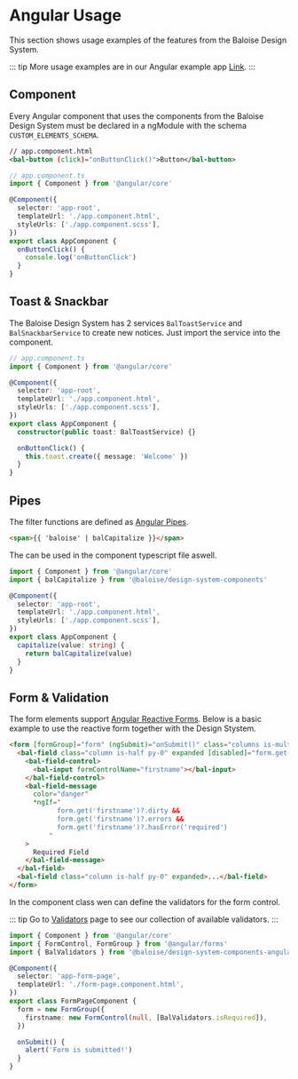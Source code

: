 # Angular Usage

This section shows usage examples of the features from the Baloise Design System.

::: tip
More usage examples are in our Angular example app [Link](https://github.com/baloise/design-system/tree/master/examples/angular).
:::

## Component

Every Angular component that uses the components from the Baloise Design System must be declared in a ngModule with the schema `CUSTOM_ELEMENTS_SCHEMA`.

```xml
// app.component.html
<bal-button (click)="onButtonClick()">Button</bal-button>
```

```typescript
// app.component.ts
import { Component } from '@angular/core'

@Component({
  selector: 'app-root',
  templateUrl: './app.component.html',
  styleUrls: ['./app.component.scss'],
})
export class AppComponent {
  onButtonClick() {
    console.log('onButtonClick')
  }
}
```

## Toast & Snackbar

The Baloise Design System has 2 services `BalToastService` and `BalSnackbarService` to create new notices.
Just import the service into the component.

```typescript
// app.component.ts
import { Component } from '@angular/core'

@Component({
  selector: 'app-root',
  templateUrl: './app.component.html',
  styleUrls: ['./app.component.scss'],
})
export class AppComponent {
  constructor(public toast: BalToastService) {}

  onButtonClick() {
    this.toast.create({ message: 'Welcome' })
  }
}
```

## Pipes

The filter functions are defined as [Angular Pipes](https://angular.io/guide/pipes).

```html
<span>{{ 'baloise' | balCapitalize }}</span>
```

The can be used in the component typescript file aswell.

```typescript
import { Component } from '@angular/core'
import { balCapitalize } from '@baloise/design-system-components'

@Component({
  selector: 'app-root',
  templateUrl: './app.component.html',
  styleUrls: ['./app.component.scss'],
})
export class AppComponent {
  capitalize(value: string) {
    return balCapitalize(value)
  }
}
```

## Form & Validation

The form elements support [Angular Reactive Forms](https://angular.io/guide/reactive-forms). Below is a basic example to use the reactive form together with the Design Stystem.

```html
<form [formGroup]="form" (ngSubmit)="onSubmit()" class="columns is-multiline mt-0">
  <bal-field class="column is-half py-0" expanded [disabled]="form.get('firstname')?.disabled">
    <bal-field-control>
      <bal-input formControlName="firstname"></bal-input>
    </bal-field-control>
    <bal-field-message
      color="danger"
      *ngIf="
            form.get('firstname')?.dirty && 
            form.get('firstname')?.errors && 
            form.get('firstname')?.hasError('required')
          "
    >
      Required Field
    </bal-field-message>
  </bal-field>
  <bal-field class="column is-half py-0" expanded>...</bal-field>
</form>
```

In the component class wen can define the validators for the form control.

::: tip
Go to [Validators](/components/tooling/validators.html) page to see our collection of available validators.
:::

```typescript
import { Component } from '@angular/core'
import { FormControl, FormGroup } from '@angular/forms'
import { BalValidators } from '@baloise/design-system-components-angular'

@Component({
  selector: 'app-form-page',
  templateUrl: './form-page.component.html',
})
export class FormPageComponent {
  form = new FormGroup({
    firstname: new FormControl(null, [BalValidators.isRequired]),
  })

  onSubmit() {
    alert('Form is submitted!')
  }
}
```
